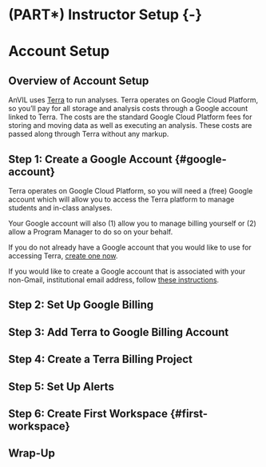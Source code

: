 # (PART\*) Instructor Setup {-}



# Account Setup

## Overview of Account Setup

AnVIL uses [Terra](https://anvil.terra.bio/) to run analyses. Terra operates on Google Cloud Platform, so you’ll pay for all storage and analysis costs through a Google account linked to Terra. The costs are the standard Google Cloud Platform fees for storing and moving data as well as executing an analysis. These costs are passed along through Terra without any markup.

## Step 1: Create a Google Account {#google-account}

Terra operates on Google Cloud Platform, so you will need a (free) Google account which will allow you to access the Terra platform to manage students and in-class analyses.

Your Google account will also (1) allow you to manage billing yourself or (2) allow a Program Manager to do so on your behalf.


If you do not already have a Google account that you would like to use for accessing Terra, [create one now](https://accounts.google.com/SignUp).

If you would like to create a Google account that is associated with your non-Gmail, institutional email address, follow [these instructions](https://support.terra.bio/hc/en-us/articles/360029186611).

## Step 2: Set Up Google Billing

## Step 3: Add Terra to Google Billing Account

## Step 4: Create a Terra Billing Project

## Step 5: Set Up Alerts

## Step 6: Create First Workspace {#first-workspace}

## Wrap-Up
